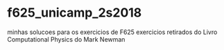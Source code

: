 # f625_unicamp_2s2018

minhas solucoes para os exercicios de F625
exercicios retirados do Livro Computational Physics do Mark Newman
